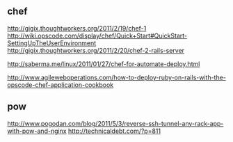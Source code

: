 chef
----
http://gigix.thoughtworkers.org/2011/2/19/chef-1
http://wiki.opscode.com/display/chef/Quick+Start#QuickStart-SettingUpTheUserEnvironment
http://gigix.thoughtworkers.org/2011/2/20/chef-2-rails-server   

http://saberma.me/linux/2011/01/27/chef-for-automate-deploy.html

http://www.agileweboperations.com/how-to-deploy-ruby-on-rails-with-the-opscode-chef-application-cookbook 

pow
----
http://www.pogodan.com/blog/2011/5/3/reverse-ssh-tunnel-any-rack-app-with-pow-and-nginx
http://technicaldebt.com/?p=811

